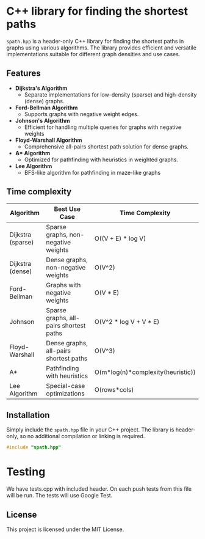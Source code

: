 # C++ library for finding the shortest paths

`spath.hpp` is a header-only C++ library for finding the shortest paths in graphs using various algorithms. The library provides efficient and versatile implementations suitable for different graph densities and use cases.

## Features

- **Dijkstra's Algorithm**  
  - Separate implementations for low-density (sparse) and high-density (dense) graphs.
- **Ford-Bellman Algorithm**  
  - Supports graphs with negative weight edges.
- **Johnson's Algorithm**  
  - Efficient for handling multiple queries for graphs with negative weights
- **Floyd-Warshall Algorithm**  
  - Comprehensive all-pairs shortest path solution for dense graphs.
- **A\* Algorithm**  
  - Optimized for pathfinding with heuristics in weighted graphs.
- **Lee Algorithm**  
  - BFS-like algorithm for pathfinding in maze-like graphs

## Time complexity

| Algorithm          | Best Use Case                         | Time Complexity            |
|--------------------|---------------------------------------|----------------------------|
| Dijkstra (sparse)  | Sparse graphs, non-negative weights   | O((V + E) * log V)         |
| Dijkstra (dense)   | Dense graphs, non-negative weights    | O(V^2)                     |
| Ford-Bellman       | Graphs with negative weights          | O(V * E)                   |
| Johnson            | Sparse graphs, all-pairs shortest paths | O(V^2 * log V + V * E) |
| Floyd-Warshall     | Dense graphs, all-pairs shortest paths | O(V^3)                 |
| A*                 | Pathfinding with heuristics           | O(m*log(n)*complexity(heuristic))       |
| Lee Algorithm       | Special-case optimizations            | O(rows*cols)                     |


## Installation

Simply include the `spath.hpp` file in your C++ project. The library is header-only, so no additional compilation or linking is required.

```cpp
#include "spath.hpp"
```

# Testing

We have tests.cpp with included header. On each push tests from this file will be run. The tests will use Google Test.

## License

This project is licensed under the MIT License.
  